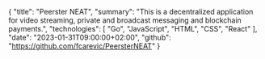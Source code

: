 {
    "title": "Peerster NEAT",
    "summary": "This is a decentralized application for video streaming, private and broadcast messaging and blockchain payments.",
    "technologies": [
        "Go",
        "JavaScript",
        "HTML",
        "CSS",
        "React"
    ],
    "date": "2023-01-31T09:00:00+02:00",
    "github": "https://github.com/fcarevic/PeersterNEAT"
}